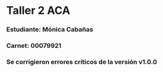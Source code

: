 # Taller 2 ACA 
### Estudiante: Mónica Cabañas
### Carnet: 00079921

### Se corrigieron errores críticos de la versión v1.0.0